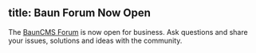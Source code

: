 title: Baun Forum Now Open
----
The [BaunCMS Forum](http://forum.bauncms.com) is now open for business. Ask questions and share your
issues, solutions and ideas with the community.